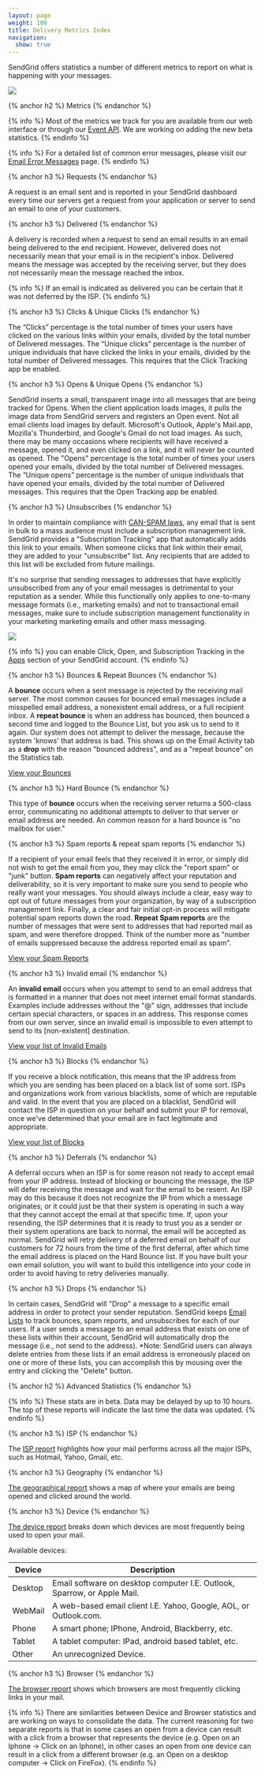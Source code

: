 ```yaml
---
layout: page
weight: 100
title: Delivery Metrics Index
navigation:
  show: true
---
```


SendGrid offers statistics a number of different metrics to report on what is happening with your messages.

![]({{root_url}}/images/delivery_metrics.png)


{% anchor h2 %} Metrics {% endanchor %}
 
{% info %} Most of the metrics we track for you are available from our web interface or through our [Event API]({{root_url}}/API_Reference/Webhooks/event.html). We are working on adding the new beta statistics. {% endinfo %}
 
{% info %} For a detailed list of common error messages, please visit our [Email Error Messages]({{root_url}}/Delivery_Metrics/email_error_messages.html) page. {% endinfo %}
 
{% anchor h3 %} Requests {% endanchor %}


A request is an email sent and is reported in your SendGrid dashboard every time our servers get a request from your application or server to send an email to one of your customers.


{% anchor h3 %} Delivered {% endanchor %}


A delivery is recorded when a request to send an email results in an email being delivered to the end recipient. However, delivered does not necessarily mean that your email is in the recipient's inbox. Delivered means the message was accepted by the receiving server, but they does not necessarily mean the message reached the inbox.


{% info %} If an email is indicated as delivered you can be certain that it was not deferred by the ISP. {% endinfo %}
 
{% anchor h3 %} Clicks & Unique Clicks {% endanchor %}


The “Clicks” percentage is the total number of times your users have clicked on the various links within your emails, divided by the total number of Delivered messages. The “Unique clicks” percentage is the number of unique individuals that have clicked the links in your emails, divided by the total number of Delivered messages. This requires that the Click Tracking app be enabled.


{% anchor h3 %} Opens & Unique Opens {% endanchor %}


SendGrid inserts a small, transparent image into all messages that are being tracked for Opens. When the client application loads images, it pulls the image data from SendGrid servers and registers an Open event. Not all email clients load images by default. Microsoft's Outlook, Apple's Mail.app, Mozilla's Thunderbird, and Google's Gmail do not load images. As such, there may be many occasions where recipients will have received a message, opened it, and even clicked on a link, and it will never be counted as opened. The "Opens" percentage is the total number of times your users opened your emails, divided by the total number of Delivered messages. The “Unique opens” percentage is the number of unique individuals that have opened your emails, divided by the total number of Delivered messages. This requires that the Open Tracking app be enabled.


{% anchor h3 %} Unsubscribes {% endanchor %}


In order to maintain compliance with [CAN-SPAM laws](http://business.ftc.gov/documents/bus61-can-spam-act-compliance-guide-business "CAN-SPAM"), any email that is sent in bulk to a mass audience must include a subscription management link. SendGrid provides a "Subscription Tracking" app that automatically adds this link to your emails. When someone clicks that link within their email, they are added to your "unsubscribe" list. Any recipients that are added to this list will be excluded from future mailings.

It's no surprise that sending messages to addresses that have explicitly unsubscribed from any of your email messages is detrimental to your reputation as a sender. While this functionally only applies to one-to-many message formats (i.e., marketing emails) and not to transactional email messages, make sure to include subscription management functionality in your marketing marketing emails and other mass messaging.

![]({{root_url}}/images/delivery_metrics_apps.png)


{% info %} you can enable Click, Open, and Subscription Tracking in the [Apps](http://sendgrid.com/app/) section of your SendGrid account. {% endinfo %}
 
{% anchor h3 %} Bounces & Repeat Bounces {% endanchor %}


A **bounce** occurs when a sent message is rejected by the receiving mail server. The most common causes for bounced email messages include a misspelled email address, a nonexistent email address, or a full recipient inbox. A **repeat bounce** is when an address has bounced, then bounced a second time and logged to the Bounce List, but you ask us to send to it again. Our system does not attempt to deliver the message, because the system 'knows' that address is bad. This shows up on the Email Activity tab as a **drop** with the reason "bounced address", and as a "repeat bounce" on the Statistics tab.

[View your Bounces](http://sendgrid.com/bounces)


{% anchor h3 %} Hard Bounce {% endanchor %}


This type of **bounce** occurs when the receiving server returns a 500-class error, communicating no additional attempts to deliver to that server or email address are needed. An common reason for a hard bounce is "no mailbox for user."


{% anchor h3 %} Spam reports & repeat spam reports {% endanchor %}


If a recipient of your email feels that they received it in error, or simply did not wish to get the email from you, they may click the "report spam" or "junk" button. **Spam reports** can negatively affect your reputation and deliverability, so it is very important to make sure you send to people who really want your messages. You should always include a clear, easy way to opt out of future messages from your organization, by way of a subscription management link. Finally, a clear and fair initial opt-in process will mitigate potential spam reports down the road. **Repeat Spam reports** are the number of messages that were sent to addresses that had reported mail as spam, and were therefore dropped. Think of the number more as "number of emails suppressed because the address reported email as spam".

[View your Spam Reports](http://sendgrid.com/spamReports "Spam Reports")


{% anchor h3 %} Invalid email {% endanchor %}


An **invalid email** occurs when you attempt to send to an email address that is formatted in a manner that does not meet internet email format standards. Examples include addresses without the "@" sign, addresses that include certain special characters, or spaces in an address. This response comes from our own server, since an invalid email is impossible to even attempt to send to its [non-existent] destination.

[View your list of Invalid Emails](http://sendgrid.com/invalidEmail "Invalid Emails")


{% anchor h3 %} Blocks {% endanchor %}


If you receive a block notification, this means that the IP address from which you are sending has been placed on a black list of some sort. ISPs and organizations work from various blacklists, some of which are reputable and valid. In the event that you are placed on a blacklist, SendGrid will contact the ISP in question on your behalf and submit your IP for removal, once we've determined that your email are in fact legitimate and appropriate.

[View your list of Blocks](http://sendgrid.com/blocks)


{% anchor h3 %} Deferrals {% endanchor %}


A deferral occurs when an ISP is for some reason not ready to accept email from your IP address. Instead of blocking or bouncing the message, the ISP will defer receiving the message and wait for the email to be resent. An ISP may do this because it does not recognize the IP from which a message originates; or it could just be that their system is operating in such a way that they cannot accept the email at that specific time. If, upon your resending, the ISP determines that it is ready to trust you as a sender or their system operations are back to normal, the email will be accepted as normal. SendGrid will retry delivery of a deferred email on behalf of our customers for 72 hours from the time of the first deferral, after which time the email address is placed on the Hard Bounce list. If you have built your own email solution, you will want to build this intelligence into your code in order to avoid having to retry deliveries manually.


{% anchor h3 %} Drops {% endanchor %}


In certain cases, SendGrid will "Drop" a message to a specific email address in order to protect your sender reputation. SendGrid keeps [Email Lists](http://sendgrid.com/bounces/) to track bounces, spam reports, and unsubscribes for each of our users. If a user sends a message to an email address that exists on one of these lists within their account, SendGrid will automatically drop the message (i.e., not send to the address). \*Note: SendGrid users can always delete entries from these lists if an email address is erroneously placed on one or more of these lists, you can accomplish this by mousing over the entry and clicking the "Delete" button.


{% anchor h2 %} Advanced Statistics {% endanchor %}
 
{% info %} These stats are in beta. Data may be delayed by up to 10 hours. The top of these reports will indicate the last time the data was updated. {% endinfo %}
 
{% anchor h3 %} ISP {% endanchor %}


The [ISP report](http://sendgrid.com/statistics/isp) highlights how your mail performs across all the major ISPs, such as Hotmail, Yahoo, Gmail, etc.


{% anchor h3 %} Geography {% endanchor %}


[The geographical report](http://sendgrid.com/statistics/geo) shows a map of where your emails are being opened and clicked around the world.


{% anchor h3 %} Device {% endanchor %}


[The device report](http://sendgrid.com/statistics/devices) breaks down which devices are most frequently being used to open your mail.

Available devices:

<table class="table table-bordered table-striped">
   <thead>
      <tr>
         <th>Device</th>
         <th>Description</th>
      </tr>
   </thead>
   <tbody>
      <tr>
         <td>Desktop</td>
         <td>Email software on desktop computer I.E. Outlook, Sparrow, or Apple Mail.</td>
      </tr>
      <tr>
         <td>WebMail</td>
         <td>A web-based email client I.E. Yahoo, Google, AOL, or Outlook.com.</td>
      </tr>
      <tr>
         <td>Phone</td>
         <td>A smart phone; IPhone, Android, Blackberry, etc.</td>
      </tr>
      <tr>
         <td>Tablet</td>
         <td>A tablet computer: IPad, android based tablet, etc.</td>
      </tr>
      <tr>
         <td>Other</td>
         <td>An unrecognized Device.</td>
      </tr>
   </tbody>
</table>



{% anchor h3 %} Browser {% endanchor %}


[The browser report](http://sendgrid.com/statistics/browsers) shows which browsers are most frequently clicking links in your mail.


{% info %} There are similarities between Device and Browser statistics and are working on ways to consolidate the data. The current reasoning for two separate reports is that in some cases an open from a device can result with a click from a browser that represents the device (e.g. Open on an Iphone -\> Click on an Iphone), in other cases an open from one device can result in a click from a different browser (e.g. an Open on a desktop computer -\> Click on FireFox). {% endinfo %}

